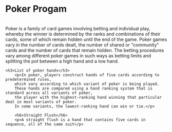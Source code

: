 <h1>Poker Progam</h1>
<h8><p><br>
	Poker is a family of card games involving betting and individual play, </br>
	whereby the winner is determined by the ranks and combinations of their cards, 
	some of which remain hidden until the end of the game.
	Poker games vary in the number of cards dealt,
	the number of shared or "community" cards and the number of cards that remain hidden.
	The betting procedures vary among different poker games in such ways as betting
	limits and splitting the pot between a high hand and a low hand.</p></h8>

	<h3>List of poker hands</h3>
		<p>In poker, players construct hands of five cards according to predetermined rules,
		which vary according to which variant of poker is being played.
		These hands are compared using a hand ranking system that is standard across all variants of poker,
		the player with the highest-ranking hand winning that particular deal in most variants of poker.
		In some variants, the lowest-ranking hand can win or tie.</p>

		<h6>Straight Flush</h6>
		<p>A straight flush is a hand that contains five cards in sequence, all of the same suit</p>
	
